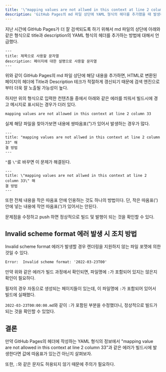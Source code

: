 ```yaml
---
title: '\"mapping values are not allwed in this context at line 2 column 33\" 해결 방법'
description: 'GitHub Pages의 md 파일 상단에 YAML 형식의 헤더를 추가했을 때 발생하는 \"mapping values are not allwed in this context at line 2 column 33\"에러를 조치하는 방법에 대해서 설명한다.'
---
```



지난 시간에 GitHub Pages가 더 잘 검색되도록 하기 위해서 
md 파일의 상단에 아래와 같은 형식으로 title과 description의 YAML 형식의 헤더를 추가하는 방법에 대해서 언급했다.



```
---
title: 제목으로 사용할 문자열
description: 페이지에 대한 설명으로 사용할 문자열
---
```


위와 같이 GitHub Pages의 md 파일 상단에 해당 내용을 추가하면, 
HTML로 변환된 페이지의 헤더에 Title과 Description 테크가 적절하게 갱신되기 때문에 검색 엔진으로부터 더욱 잘 노출될 가능성이 높다.


하지만 위의 형식으로 입력한 컨텐츠들 중에서 아래와 같은 에러를 띄워서 
빌드시에 경고 메시지로 표시되는 경우가 더러 있다.


```
mapping values are not allowed in this context at line 2 column 33 
```


실제 해당 파일을 찾아가보면 내용에 쌍따옴표(\")가 있어서 발생하는 경우가 많다. 


```
---
title: "mapping values are not allwed in this context at line 2 column 33" 해
결 방법
---
```


<code>\"</code>를 <code>\\\"</code>로 바꾸면 이 문제가 해결된다.


```
---
title: \"mapping values are not allwed in this context at line 2 column 33\" 해
결 방법
---
```


또한 전체 내용을 작은 따옴표 안에 인용하는 것도 하나의 방법이다. 
단, 작은 따옴표(') 안에 넣는 내용에 작언 따옴표(')가 있어서는 안된다.


문제점을 수정하고 push 하면 정상적으로 빌드 및 발행이 되는 것을 확인할 수 있다. 


Invalid scheme format 에러 발생 시 조치 방법
---


Invalid scheme format 에러가 발생할 경우 렌더링을 지원하지 않는 파일 포맷에 의한 것일 수 있다.


```
Error:  Invalid scheme format: '2022-03-23T00'
```


만약 위와 같은 에러가 빌드 과정에서 확인되면, 
파일명에 <code>:</code>가 포함되어 있지는 않은지 확인이 필요하다. 


필자의 경우 자동으로 생성되는 페이지들이 있는데, 
이 파일명에 <code>:</code>가 포함되어 있어서 빌드에 실패했다.


<code>2022-03-23T00:00:00.md</code>와 같이 <code>:</code>가 포함된 부분을 수정했더니, 
정상적으로 빌드가 되는 것을 확인할 수 있었다.


결론
---


만약 GitHub Pages의 헤더에 작성하는 YAML 형식의 정보에서 "mapping value are not allowed in this context at line 2 column 33"과 같은 에러가 빌드시에 발생한다면 값에 따옴표가 있는건 아닌지 살펴보자. 


또한, <code>:</code>와 같은 문자도 허용되지 않기 때문에 주의가 필요하다.





